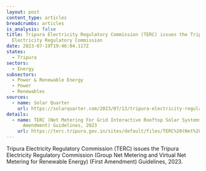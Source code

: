 ```yaml
---
layout: post
content_type: articles
breadcrumbs: articles
is_analysis: false
title: Tripura Electricity Regulatory Commission (TERC) issues the Tripura
  Electricity Regulatory Commission
date: 2023-07-19T19:46:04.117Z
states:
  - Tripura
sectors:
  - Energy
subsectors:
  - Power & Renewable Energy
  - Power
  - Renewables
sources:
  - name: Solar Quarter
    url: https://solarquarter.com/2023/07/13/tripura-electricity-regulatory-commission-amends-guidelines-for-renewable-energy-net-metering/
details:
  - name: TERC (Net Metering For Grid Interactive Rooftop Solar Systems-2016) (1st
      Amendment) Guidelines, 2023
    url: https://terc.tripura.gov.in/sites/default/files/TERC%20(Net%20Metering%20For%20Grid%20Interactive%20Rooftop%20Solar%20Systems-2016)%20(1st%20Amendment)%20Guidelines,%202023.pdf
---
```

Tripura Electricity Regulatory Commission (TERC) issues the Tripura Electricity Regulatory Commission (Group Net Metering and Virtual Net Metering for Renewable Energy) (First Amendment) Guidelines, 2023.